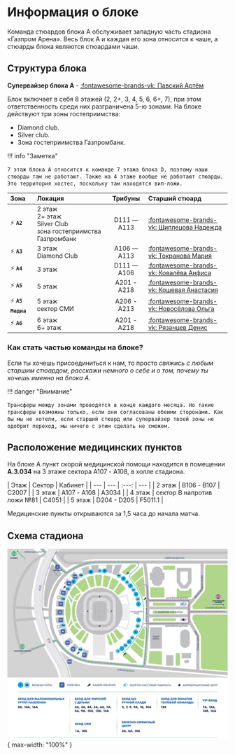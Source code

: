 # Информация о блоке
Команда стюардов блока А обслуживает западную часть стадиона «Газпром Арена». Весь блок А и каждая его зона относится к чаше, а стюарды блока являются стюардами чаши.

## Структура блока

**Супервайзер блока А** - [:fontawesome-brands-vk: Павский Артём](https://vk.com/id9241188)

Блок включает в себя 8 этажей (2, 2+, 3, 4, 5, 6, 6+, 7), при этом ответственность среди них разграничена 5-ю зонами. На блоке действуют три зоны гостеприимства:
- Diamond club.
- Silver club.
- Зона гостеприимства Газпромбанк.

!!! info "Заметка"
    
    7 этаж блока A относится к команде 7 этажа блока D, поэтому наши стюарды там не работают. Также на 4 этаже вообще не работают стюарды. Это территория хостес, поскольку там находятся вип-ложи.
    
| Зона | Локация | Трибуны | Старший стюард |
| :-- | :-- | :--: | :-- |
| ⚡️ **`A2`** | 2 этаж<br>2+ этаж<br>Silver Club<br>зона гостеприимства Газпромбанк | D111 — A113 | [:fontawesome-brands-vk: Щиплецова Надежда](https://vk.com/nadyaschipl) |
| ⚡️ **`A3`** | 3 этаж<br>Diamond Club | A106 — A113 | [:fontawesome-brands-vk: Токранова Мария](https://vk.com/tokranovamari) |
| ⚡️ **`A4`** | 3 этаж | D111 — A106 | [:fontawesome-brands-vk: Ковалёва Анфиса](https://vk.com/anfisakov) |
| ⚡️ **`A5`** | 5 этаж | А201 - А218 | [:fontawesome-brands-vk: Кошевая Анастасия](https://vk.com/id25374416) |
| ⚡️ **`A5 Медиа`** | 5 этаж<br>сектор СМИ | А206 - А213 | [:fontawesome-brands-vk: Новосёлова Ольга](https://vk.com/novo.olga) |
| ⚡️ **`A6`** | 6 этаж<br>6+ этаж | А201 - А218 | [:fontawesome-brands-vk: Рязанцев Денис](https://vk.com/albums68710933) |

### Как стать частью команды на блоке? 

Если ты хочешь присоединиться к нам, то просто *свяжись с любым старшим стюардом, расскажи немного о себе и о том, почему ты хочешь именно на блока А*. 

!!! danger "Внимание"
    
    Трансферы между зонами проводятся в конце каждого месяца. Но такие трансферы возможны только, если они согласованы обеими сторонами. Как бы мы не хотели, если старший стюард или супервайзер твоей зоны не одобрит переход, мы ничего с этим сделать не сможем.

## Расположение медицинских пунктов

На блоке А пункт скорой медицинской помощи находится в помещении **А.3.034** на 3 этаже сектора А107 - A108, в холле стадиона.

| Этаж | Сектор | Кабинет |
| --- | --- | :---: | --- |
| 2 этаж | В106 - B107 | С2007 |
| 3 этаж | А107 - A108 | А3034 |
| 4 этаж | сектор B напротив ложи №81 | С4051 |
| 5 этаж | D204 - D205 | F5011.1 |

Медицинские пункты открываются за 1,5 часа до начала матча.

## Схема стадиона

![](../../assets/images/stadium.jpg){ max-width: "100%" }
